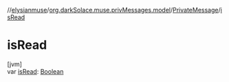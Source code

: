 //[elysianmuse](../../../index.md)/[org.darkSolace.muse.privMessages.model](../index.md)/[PrivateMessage](index.md)/[isRead](is-read.md)

# isRead

[jvm]\
var [isRead](is-read.md): [Boolean](https://kotlinlang.org/api/latest/jvm/stdlib/kotlin/-boolean/index.html)

